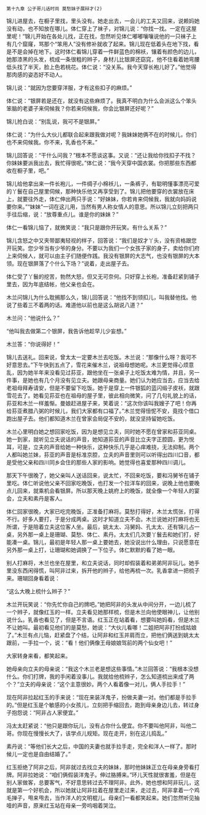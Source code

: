     第十九章 公子哥儿话时尚 莫愁妹子展辩才(2) 

   锦儿进屋去，在橱子里找，里头没有。她走出去，一会儿的工夫又回来，说赖妈她没有动，也不知放在哪儿。体仁穿上了袜子，对锦儿说：“你找一找。一定在这屋里呢！”锦儿开始在各处儿找，正在找，忽然听见体仁嘟嘟嚷嚷说他的一只袜子上有几个窟窿，骂那个“笨用人”没有修补就收了起来。锦儿现在低着头在地下找，看是不是会掉在地下。这时体仁看锦儿穿着一件鲜蓝色的棉袄，镶着有颜色的边儿，她那漆黑的头发，梳成一条很粗的辫子，身材儿比银屏还窈窕，他不住看着她弯腰低头找了半天，脸上色若桃花。体仁说：“没关系。我今天穿长袍儿好了。”他觉得那肉感的姿态好不动人。

   锦儿说：“就因为您要穿洋服，才有这些扣子的麻烦。”

   体仁说：“银屏若是还在，就没有这些麻烦了。我真不明白为什么会派这么个笨头笨脑的老婆子来伺候我？你若来伺候我，你会比银屏还好呢？”

   锦儿抢白说：“别乱说，我可不是银屏。”

   体仁说：“为什么大伙儿都联合起来跟我做对呢？我妹妹她俩不在的时候儿，你们也不来伺候我。你不来，乳香也不来。”

   锦儿回答说：“干什么问我？”根本不愿谈这事。又说：“还让我给你找扣子不找？你妹妹要派我出去，我忙得很呢。”体仁说：“我今天穿中国衣裳。你把那些东西都收在橱子里，吧。”

   锦儿给他拿出来一件长袍儿，一件绸子小棉袄儿，一条裤子，有聪明懂事漂亮可爱的丫鬟在自己屋里伺候，那种快乐他又再享受到了。锦儿把他要穿的衣裳放在床上，就要往外走，体仁伸出两只手说：“好妹妹，你若肯来伺候我，我就向妈妈说要你来。”“妹妹”一词在这儿用，当然有男人称女情人的意思。所以锦儿立刻把两只手往后缩，说：“放尊重点儿。谁是你的妹妹？”

   体仁一看锦儿恼了，就微笑说：“我只是跟你开玩笑。有什么关系？”

   锦儿含怒之中又夹带鄙夷轻视的样子，回答说：“我们是奴才丫头，没有资格跟您开玩笑。您少爷当有少爷的身分。不要以为我们一个女孩子家的身子，卖给你们府上来伺候人，就可以由主子们随便作践。我没有银屏的大志气，也没有银屏的大本领。现在银屏落了个什么下场？”说着，走出屋子去。

   体仁受了丫鬟的挖苦，勃然大怒，但又无可奈何。只好穿上长袍，准备赶紧到铺子里去，因为年底结帐，他父亲也会在。

   木兰问锦儿为什么耽搁那么久，锦儿回答说：“他找不到领扣儿，叫我替他找。他说了些着三不着两的话。难道他以前也是这么胡说八道？”

   木兰问：“他说什么？”

   “他叫我去做第二个银屏，我告诉他趁早儿少妄想。”

   木兰答：“你说得好！”

   锦儿去送礼。回来说，曾太太一定要木兰去吃饭。木兰说：“那像什么呀？我可不好意思去。”下午快到五点了，雪花来催木兰，说祖母想她呢。木兰更觉得心烦意乱，因为她半年来没看见过荪亚，跟他坐在一张桌子上吃饭太难为情，并且，另一件事，是她也有几个月没有见立夫。她跟母亲商量。她们认为她应当去，应当去给老祖母拜寿请安，但是不要留下吃饭。她于是穿上一件银狐的蓝闪缎子皮袄，就跟雪花去了。她看见荪亚也在祖母的屋子里，彼此相向微笑，问了几句礼貌上的话，荪亚和木兰一样羞惭。曼娘赶进屋子来，笑着说：“这次你该叫我嫂子了吧！你再给荪亚煮腊八粥的时候儿，我们大家都有口福了。”木兰觉得忸怩不安，竟找个借口跑出屋子去。他们都知道木兰在曾家会局促不安的，就没坚持留她吃饭。

   木兰心里明白她之想回家吃饭，因为是想见立夫，同时她不愿在曾家和荪亚同桌。她一到家，就听见立夫说话的声音，她知道荪亚的声音比立夫字正腔圆，更为悦耳，可是，立夫的声音给她一种快乐，这种快乐几乎是心痒难挠，无法抑制。两个人都叫她兰妹，荪亚的声音是标准京腔，立夫的声音里则可以听得出四川口音，都是受他父亲和四川同乡会住的那些人家的影响。她觉得也喜爱那种四川调儿。

   那天下午很晚了，她父亲叫人送话回来，说太忙，不回来吃饭，要和冯舅爷在铺子里吃。体仁听说他父亲不回家吃晚饭，也打发一个拉洋车的回来，说晚上他也要晚点儿回来，就乘机会看银屏。所以那天晚上姚府上的晚饭，就全像一个年轻人的宴会，立夫和素丹是客人。

   体仁回家很晚，大家已吃完晚饭，正准备打麻将。莫愁打得好，木兰太慌张，打得不行。好多人要打，于是分成两桌。这时才知道立夫不会。木兰说她对打麻将也无所谓，于是陪着立夫这位客人坐。最后，姚太太、冯舅妈、孔太太、还有锦儿占一桌，另外那一桌上是珊瑚、莫愁、体仁、素丹。太太们几次要丫鬟去和她们打，好能凑一桌。锦儿，最初是年轻人那一桌上要她去，她没说出什么理由，只说愿意在另外那一桌上打，让珊瑚和她调换了一下位子。体仁默默的看了她一眼。

   别人打麻将，木兰也坐在屋里，和立夫说话，同时却假装着和弟弟阿非玩儿。她手里没东西闲得慌，叫阿非过来，拆开他的辫子，给他再梳一次。乳香拿进一把梳子来。珊瑚回身看着说：

   “这么大晚上梳什么辫子？”

   木兰开玩笑说：“你先忙你自己的牌吧。”她把阿非的头发从中间分开，一边儿梳了一个辫子，就像红玉的一样。立夫看见她那样梳，但是木兰向他使眼神儿，让他别说什么。乳香也看见了，但是不言语。红玉正在站着看，想要叫她妈看，但是木兰不让她叫。最初看见他们的是莫愁，她说：“大伙儿看哪！二姐把阿非打扮成姑娘了。”木兰有点儿恼，赶紧盘了个结，让阿非和红玉并肩而立，把他们俩送到姚太太跟前，一手拉一个，说：“看！他们俩像王母娘娘驾前的两个仙女吧！”

   大家转身来看，都笑起来。

   她母亲向立夫的母亲说：“我这个木兰老是想这些事情。”木兰回答说：“我根本没想什么。你们打牌，我的手闲着没事儿。我就给他梳辫子，怎么知道梳出来成了两个？”立夫的母亲说：“这个主意很妙。两个人看着像一对儿，俩人手拉手！”

   现在阿非拉起红玉的手来说：“现在来装洋鬼子，扮做夫妻一对。他们都是手拉手的。”但是红玉是个敏感的小女孩儿，立刻把手缩回去，跑到母亲身边儿去，转过身子抱怨说：“阿非占人家便宜。”

   冯太太赶紧说：“他只是跟你玩儿，没有占你什么便宜。你不要叫他阿非，叫他二哥。你现在慢慢长大了，该学点儿规矩。现在走开，别在这儿捣乱。”

   素丹说：“等他们长大之后，中国的夫妻也就手拉手走，完全和洋人一样了。那时候儿一定也是自由结婚了。”

   红玉拒绝了阿非之后，阿非就过去找立夫的妹妹，那时他妹妹正立在母亲身旁看打牌。阿非拉她说：“咱们俩假装洋鬼子。伸过胳膊来。”环儿天性就很害羞，但是在别人家做客，总要客气，不好意思转过去不理阿非。此外，她也想和阿非玩儿，这就是第一个好机会，所以她就让阿非拉着在屋里走过来，走过去，阿非拿着一个鸡毛掸子，甩来甩去，当作洋人的文明棍儿。母亲们一看都笑起来。她们忽然听见抽噎的声音，原来红玉站在母亲一旁呜咽着哭泣。

